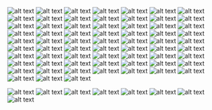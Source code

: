![alt text](images/chatgpt.001.webp) ![alt text](images/chatgpt.002.webp) ![alt text](images/chatgpt.003.webp) ![alt text](images/okraina.001.jpeg) ![alt text](images/okraina.002.jpeg) ![alt text](images/okraina.003.jpeg) ![alt text](images/okraina.004.jpeg) ![alt text](images/okraina.005.jpeg) ![alt text](images/okraina.006.jpeg) ![alt text](images/okraina.007.jpeg) ![alt text](images/okraina.008.jpeg) ![alt text](images/okraina.009.jpeg) ![alt text](images/okraina.010.jpeg) ![alt text](images/okraina.011.jpeg) ![alt text](images/okraina.012.jpeg) ![alt text](images/okraina.013.jpeg) ![alt text](images/okraina.014.jpeg) ![alt text](images/okraina.015.jpeg) ![alt text](images/okraina.016.jpeg) ![alt text](images/okraina.017.jpeg) ![alt text](images/okraina.018.jpeg) ![alt text](images/okraina.019.jpeg) ![alt text](images/okraina.020.jpeg) ![alt text](images/okraina.021.jpeg) ![alt text](images/okraina.022.jpeg) ![alt text](images/okraina.023.jpeg) ![alt text](images/okraina.024.jpeg) ![alt text](images/okraina.025.jpeg) ![alt text](images/okraina.026.jpeg) ![alt text](images/okraina.027.jpeg) ![alt text](images/okraina.028.jpeg) ![alt text](images/okraina.029.jpeg) ![alt text](images/okraina.030.jpeg) ![alt text](images/okraina.031.jpeg) ![alt text](images/okraina.032.jpeg) ![alt text](images/okraina.033.jpeg) ![alt text](images/okraina.034.jpeg) ![alt text](images/okraina.035.jpeg) ![alt text](images/okraina.036.jpeg) ![alt text](images/okraina.037.jpeg) ![alt text](images/okraina.038.jpeg) ![alt text](images/okraina.039.jpeg) ![alt text](images/okraina.040.jpeg) ![alt text](images/okraina.041.jpeg) ![alt text](images/okraina.042.jpeg) ![alt text](images/okraina.043.jpeg) ![alt text](images/okraina.044.jpeg) ![alt text](images/okraina.045.jpeg) ![alt text](images/okraina.046.jpeg) ![alt text](images/okraina.047.jpeg) ![alt text](images/okraina.048.jpeg) ![alt text](images/okraina.049.jpeg) ![alt text](images/okraina.050.jpeg) ![alt text](images/okraina.051.jpeg) ![alt text](images/okraina.052.jpeg) ![alt text](images/okraina.053.jpeg) ![alt text](images/okraina.054.jpeg) ![alt text](images/okraina.055.jpeg) ![alt text](images/okraina.056.jpeg) ![alt text](images/okraina.057.jpeg) ![alt text](images/okraina.058.jpeg) ![alt text](images/okraina.059.jpeg) ![alt text](images/okraina.060.jpeg) ![alt text](images/okraina.061.jpeg) ![alt text](images/okraina.062.jpeg) ![alt text](images/okraina.063.jpeg)

![alt text](images/kadinsky.001.jpg) ![alt text](images/kadinsky.002.jpg) ![alt text](images/kadinsky.003.jpg) ![alt text](images/kadinsky.004.jpg) ![alt text](images/kadinsky.005.jpg) ![alt text](images/kadinsky.006.jpg) ![alt text](images/kadinsky.007.jpg) ![alt text](images/kadinsky.008.jpg)